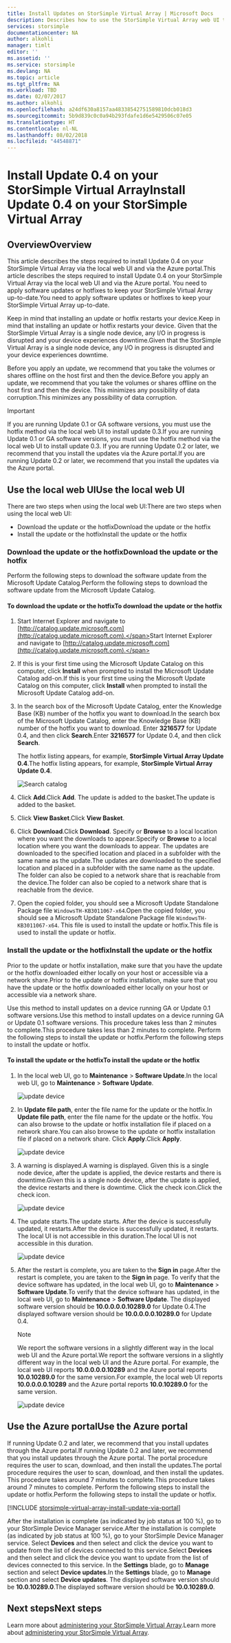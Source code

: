 ```yaml
---
title: Install Updates on StorSimple Virtual Array | Microsoft Docs
description: Describes how to use the StorSimple Virtual Array web UI to apply updates using the Azure portal and hotfix method
services: storsimple
documentationcenter: NA
author: alkohli
manager: timlt
editor: ''
ms.assetid: ''
ms.service: storsimple
ms.devlang: NA
ms.topic: article
ms.tgt_pltfrm: NA
ms.workload: TBD
ms.date: 02/07/2017
ms.author: alkohli
ms.openlocfilehash: a24df630a8157aa48338542751589810dcb018d3
ms.sourcegitcommit: 5b9d839c0c0a94b293fdafe1d6e5429506c07e05
ms.translationtype: HT
ms.contentlocale: nl-NL
ms.lasthandoff: 08/02/2018
ms.locfileid: "44548871"
---
```

# <a name="install-update-04-on-your-storsimple-virtual-array"></a><span data-ttu-id="3b965-103">Install Update 0.4 on your StorSimple Virtual Array</span><span class="sxs-lookup"><span data-stu-id="3b965-103">Install Update 0.4 on your StorSimple Virtual Array</span></span>

## <a name="overview"></a><span data-ttu-id="3b965-104">Overview</span><span class="sxs-lookup"><span data-stu-id="3b965-104">Overview</span></span>

<span data-ttu-id="3b965-105">This article describes the steps required to install Update 0.4 on your StorSimple Virtual Array via the local web UI and via the Azure portal.</span><span class="sxs-lookup"><span data-stu-id="3b965-105">This article describes the steps required to install Update 0.4 on your StorSimple Virtual Array via the local web UI and via the Azure portal.</span></span> <span data-ttu-id="3b965-106">You need to apply software updates or hotfixes to keep your StorSimple Virtual Array up-to-date.</span><span class="sxs-lookup"><span data-stu-id="3b965-106">You need to apply software updates or hotfixes to keep your StorSimple Virtual Array up-to-date.</span></span> 

<span data-ttu-id="3b965-107">Keep in mind that installing an update or hotfix restarts your device.</span><span class="sxs-lookup"><span data-stu-id="3b965-107">Keep in mind that installing an update or hotfix restarts your device.</span></span> <span data-ttu-id="3b965-108">Given that the StorSimple Virtual Array is a single node device, any I/O in progress is disrupted and your device experiences downtime.</span><span class="sxs-lookup"><span data-stu-id="3b965-108">Given that the StorSimple Virtual Array is a single node device, any I/O in progress is disrupted and your device experiences downtime.</span></span> 

<span data-ttu-id="3b965-109">Before you apply an update, we recommend that you take the volumes or shares offline on the host first and then the device.</span><span class="sxs-lookup"><span data-stu-id="3b965-109">Before you apply an update, we recommend that you take the volumes or shares offline on the host first and then the device.</span></span> <span data-ttu-id="3b965-110">This minimizes any possibility of data corruption.</span><span class="sxs-lookup"><span data-stu-id="3b965-110">This minimizes any possibility of data corruption.</span></span>

> [!IMPORTANT]
> <span data-ttu-id="3b965-111">If you are running Update 0.1 or GA software versions, you must use the hotfix method via the local web UI to install update 0.3.</span><span class="sxs-lookup"><span data-stu-id="3b965-111">If you are running Update 0.1 or GA software versions, you must use the hotfix method via the local web UI to install update 0.3.</span></span> <span data-ttu-id="3b965-112">If you are running Update 0.2 or later, we recommend that you install the updates via the Azure portal.</span><span class="sxs-lookup"><span data-stu-id="3b965-112">If you are running Update 0.2 or later, we recommend that you install the updates via the Azure portal.</span></span>
 

## <a name="use-the-local-web-ui"></a><span data-ttu-id="3b965-113">Use the local web UI</span><span class="sxs-lookup"><span data-stu-id="3b965-113">Use the local web UI</span></span>

<span data-ttu-id="3b965-114">There are two steps when using the local web UI:</span><span class="sxs-lookup"><span data-stu-id="3b965-114">There are two steps when using the local web UI:</span></span>

* <span data-ttu-id="3b965-115">Download the update or the hotfix</span><span class="sxs-lookup"><span data-stu-id="3b965-115">Download the update or the hotfix</span></span>
* <span data-ttu-id="3b965-116">Install the update or the hotfix</span><span class="sxs-lookup"><span data-stu-id="3b965-116">Install the update or the hotfix</span></span>

### <a name="download-the-update-or-the-hotfix"></a><span data-ttu-id="3b965-117">Download the update or the hotfix</span><span class="sxs-lookup"><span data-stu-id="3b965-117">Download the update or the hotfix</span></span>

<span data-ttu-id="3b965-118">Perform the following steps to download the software update from the Microsoft Update Catalog.</span><span class="sxs-lookup"><span data-stu-id="3b965-118">Perform the following steps to download the software update from the Microsoft Update Catalog.</span></span>

#### <a name="to-download-the-update-or-the-hotfix"></a><span data-ttu-id="3b965-119">To download the update or the hotfix</span><span class="sxs-lookup"><span data-stu-id="3b965-119">To download the update or the hotfix</span></span>

1. <span data-ttu-id="3b965-120">Start Internet Explorer and navigate to [http://catalog.update.microsoft.com](http://catalog.update.microsoft.com).</span><span class="sxs-lookup"><span data-stu-id="3b965-120">Start Internet Explorer and navigate to [http://catalog.update.microsoft.com](http://catalog.update.microsoft.com).</span></span>

2. <span data-ttu-id="3b965-121">If this is your first time using the Microsoft Update Catalog on this computer, click **Install** when prompted to install the Microsoft Update Catalog add-on.</span><span class="sxs-lookup"><span data-stu-id="3b965-121">If this is your first time using the Microsoft Update Catalog on this computer, click **Install** when prompted to install the Microsoft Update Catalog add-on.</span></span>

3. <span data-ttu-id="3b965-122">In the search box of the Microsoft Update Catalog, enter the Knowledge Base (KB) number of the hotfix you want to download.</span><span class="sxs-lookup"><span data-stu-id="3b965-122">In the search box of the Microsoft Update Catalog, enter the Knowledge Base (KB) number of the hotfix you want to download.</span></span> <span data-ttu-id="3b965-123">Enter **3216577** for Update 0.4, and then click **Search**.</span><span class="sxs-lookup"><span data-stu-id="3b965-123">Enter **3216577** for Update 0.4, and then click **Search**.</span></span>
   
    <span data-ttu-id="3b965-124">The hotfix listing appears, for example, **StorSimple Virtual Array Update 0.4**.</span><span class="sxs-lookup"><span data-stu-id="3b965-124">The hotfix listing appears, for example, **StorSimple Virtual Array Update 0.4**.</span></span>
   
    ![Search catalog](https://docstestmedia1.blob.core.windows.net/azure-media/articles/storsimple/media/storsimple-virtual-array-install-update-04/download1.png)

4. <span data-ttu-id="3b965-126">Click **Add**.</span><span class="sxs-lookup"><span data-stu-id="3b965-126">Click **Add**.</span></span> <span data-ttu-id="3b965-127">The update is added to the basket.</span><span class="sxs-lookup"><span data-stu-id="3b965-127">The update is added to the basket.</span></span>

5. <span data-ttu-id="3b965-128">Click **View Basket**.</span><span class="sxs-lookup"><span data-stu-id="3b965-128">Click **View Basket**.</span></span>

6. <span data-ttu-id="3b965-129">Click **Download**.</span><span class="sxs-lookup"><span data-stu-id="3b965-129">Click **Download**.</span></span> <span data-ttu-id="3b965-130">Specify or **Browse** to a local location where you want the downloads to appear.</span><span class="sxs-lookup"><span data-stu-id="3b965-130">Specify or **Browse** to a local location where you want the downloads to appear.</span></span> <span data-ttu-id="3b965-131">The updates are downloaded to the specified location and placed in a subfolder with the same name as the update.</span><span class="sxs-lookup"><span data-stu-id="3b965-131">The updates are downloaded to the specified location and placed in a subfolder with the same name as the update.</span></span> <span data-ttu-id="3b965-132">The folder can also be copied to a network share that is reachable from the device.</span><span class="sxs-lookup"><span data-stu-id="3b965-132">The folder can also be copied to a network share that is reachable from the device.</span></span>

7. <span data-ttu-id="3b965-133">Open the copied folder, you should see a Microsoft Update Standalone Package file `WindowsTH-KB3011067-x64`.</span><span class="sxs-lookup"><span data-stu-id="3b965-133">Open the copied folder, you should see a Microsoft Update Standalone Package file `WindowsTH-KB3011067-x64`.</span></span> <span data-ttu-id="3b965-134">This file is used to install the update or hotfix.</span><span class="sxs-lookup"><span data-stu-id="3b965-134">This file is used to install the update or hotfix.</span></span>

### <a name="install-the-update-or-the-hotfix"></a><span data-ttu-id="3b965-135">Install the update or the hotfix</span><span class="sxs-lookup"><span data-stu-id="3b965-135">Install the update or the hotfix</span></span>

<span data-ttu-id="3b965-136">Prior to the update or hotfix installation, make sure that you have the update or the hotfix downloaded either locally on your host or accessible via a network share.</span><span class="sxs-lookup"><span data-stu-id="3b965-136">Prior to the update or hotfix installation, make sure that you have the update or the hotfix downloaded either locally on your host or accessible via a network share.</span></span> 

<span data-ttu-id="3b965-137">Use this method to install updates on a device running GA or Update 0.1 software versions.</span><span class="sxs-lookup"><span data-stu-id="3b965-137">Use this method to install updates on a device running GA or Update 0.1 software versions.</span></span> <span data-ttu-id="3b965-138">This procedure takes less than 2 minutes to complete.</span><span class="sxs-lookup"><span data-stu-id="3b965-138">This procedure takes less than 2 minutes to complete.</span></span> <span data-ttu-id="3b965-139">Perform the following steps to install the update or hotfix.</span><span class="sxs-lookup"><span data-stu-id="3b965-139">Perform the following steps to install the update or hotfix.</span></span>

#### <a name="to-install-the-update-or-the-hotfix"></a><span data-ttu-id="3b965-140">To install the update or the hotfix</span><span class="sxs-lookup"><span data-stu-id="3b965-140">To install the update or the hotfix</span></span>

1. <span data-ttu-id="3b965-141">In the local web UI, go to **Maintenance** > **Software Update**.</span><span class="sxs-lookup"><span data-stu-id="3b965-141">In the local web UI, go to **Maintenance** > **Software Update**.</span></span>
   
    ![update device](https://docstestmedia1.blob.core.windows.net/azure-media/articles/storsimple/media/storsimple-virtual-array-install-update/update1m.png)

2. <span data-ttu-id="3b965-143">In **Update file path**, enter the file name for the update or the hotfix.</span><span class="sxs-lookup"><span data-stu-id="3b965-143">In **Update file path**, enter the file name for the update or the hotfix.</span></span> <span data-ttu-id="3b965-144">You can also browse to the update or hotfix installation file if placed on a network share.</span><span class="sxs-lookup"><span data-stu-id="3b965-144">You can also browse to the update or hotfix installation file if placed on a network share.</span></span> <span data-ttu-id="3b965-145">Click **Apply**.</span><span class="sxs-lookup"><span data-stu-id="3b965-145">Click **Apply**.</span></span>
   
    ![update device](https://docstestmedia1.blob.core.windows.net/azure-media/articles/storsimple/media/storsimple-virtual-array-install-update/update2m.png)

3. <span data-ttu-id="3b965-147">A warning is displayed.</span><span class="sxs-lookup"><span data-stu-id="3b965-147">A warning is displayed.</span></span> <span data-ttu-id="3b965-148">Given this is a single node device, after the update is applied, the device restarts and there is downtime.</span><span class="sxs-lookup"><span data-stu-id="3b965-148">Given this is a single node device, after the update is applied, the device restarts and there is downtime.</span></span> <span data-ttu-id="3b965-149">Click the check icon.</span><span class="sxs-lookup"><span data-stu-id="3b965-149">Click the check icon.</span></span>
   
   ![update device](https://docstestmedia1.blob.core.windows.net/azure-media/articles/storsimple/media/storsimple-virtual-array-install-update/update3m.png)

4. <span data-ttu-id="3b965-151">The update starts.</span><span class="sxs-lookup"><span data-stu-id="3b965-151">The update starts.</span></span> <span data-ttu-id="3b965-152">After the device is successfully updated, it restarts.</span><span class="sxs-lookup"><span data-stu-id="3b965-152">After the device is successfully updated, it restarts.</span></span> <span data-ttu-id="3b965-153">The local UI is not accessible in this duration.</span><span class="sxs-lookup"><span data-stu-id="3b965-153">The local UI is not accessible in this duration.</span></span>
   
    ![update device](https://docstestmedia1.blob.core.windows.net/azure-media/articles/storsimple/media/storsimple-virtual-array-install-update/update5m.png)

5. <span data-ttu-id="3b965-155">After the restart is complete, you are taken to the **Sign in** page.</span><span class="sxs-lookup"><span data-stu-id="3b965-155">After the restart is complete, you are taken to the **Sign in** page.</span></span> <span data-ttu-id="3b965-156">To verify that the device software has updated, in the local web UI, go to **Maintenance** > **Software Update**.</span><span class="sxs-lookup"><span data-stu-id="3b965-156">To verify that the device software has updated, in the local web UI, go to **Maintenance** > **Software Update**.</span></span> <span data-ttu-id="3b965-157">The displayed software version should be **10.0.0.0.0.10289.0** for Update 0.4.</span><span class="sxs-lookup"><span data-stu-id="3b965-157">The displayed software version should be **10.0.0.0.0.10289.0** for Update 0.4.</span></span>
   
   > [!NOTE]
   > <span data-ttu-id="3b965-158">We report the software versions in a slightly different way in the local web UI and the Azure portal.</span><span class="sxs-lookup"><span data-stu-id="3b965-158">We report the software versions in a slightly different way in the local web UI and the Azure portal.</span></span> <span data-ttu-id="3b965-159">For example, the local web UI reports **10.0.0.0.0.10289** and the Azure portal reports **10.0.10289.0** for the same version.</span><span class="sxs-lookup"><span data-stu-id="3b965-159">For example, the local web UI reports **10.0.0.0.0.10289** and the Azure portal reports **10.0.10289.0** for the same version.</span></span>
   
    ![update device](https://docstestmedia1.blob.core.windows.net/azure-media/articles/storsimple/media/storsimple-virtual-array-install-update/update6m.png)

## <a name="use-the-azure-portal"></a><span data-ttu-id="3b965-161">Use the Azure portal</span><span class="sxs-lookup"><span data-stu-id="3b965-161">Use the Azure portal</span></span>

<span data-ttu-id="3b965-162">If running Update 0.2 and later, we recommend that you install updates through the Azure portal.</span><span class="sxs-lookup"><span data-stu-id="3b965-162">If running Update 0.2 and later, we recommend that you install updates through the Azure portal.</span></span> <span data-ttu-id="3b965-163">The portal procedure requires the user to scan, download, and then install the updates.</span><span class="sxs-lookup"><span data-stu-id="3b965-163">The portal procedure requires the user to scan, download, and then install the updates.</span></span> <span data-ttu-id="3b965-164">This procedure takes around 7 minutes to complete.</span><span class="sxs-lookup"><span data-stu-id="3b965-164">This procedure takes around 7 minutes to complete.</span></span> <span data-ttu-id="3b965-165">Perform the following steps to install the update or hotfix.</span><span class="sxs-lookup"><span data-stu-id="3b965-165">Perform the following steps to install the update or hotfix.</span></span>

[!INCLUDE [storsimple-virtual-array-install-update-via-portal](../../includes/storsimple-virtual-array-install-update-via-portal-04.md)]

<span data-ttu-id="3b965-166">After the installation is complete (as indicated by job status at 100 %), go to your StorSimple Device Manager service.</span><span class="sxs-lookup"><span data-stu-id="3b965-166">After the installation is complete (as indicated by job status at 100 %), go to your StorSimple Device Manager service.</span></span> <span data-ttu-id="3b965-167">Select **Devices** and then select and click the device you want to update from the list of devices connected to this service.</span><span class="sxs-lookup"><span data-stu-id="3b965-167">Select **Devices** and then select and click the device you want to update from the list of devices connected to this service.</span></span> <span data-ttu-id="3b965-168">In the **Settings** blade, go to **Manage** section and select **Device updates**.</span><span class="sxs-lookup"><span data-stu-id="3b965-168">In the **Settings** blade, go to **Manage** section and select **Device updates**.</span></span> <span data-ttu-id="3b965-169">The displayed software version should be **10.0.10289.0**.</span><span class="sxs-lookup"><span data-stu-id="3b965-169">The displayed software version should be **10.0.10289.0**.</span></span>


## <a name="next-steps"></a><span data-ttu-id="3b965-170">Next steps</span><span class="sxs-lookup"><span data-stu-id="3b965-170">Next steps</span></span>

<span data-ttu-id="3b965-171">Learn more about [administering your StorSimple Virtual Array](storsimple-ova-web-ui-admin.md).</span><span class="sxs-lookup"><span data-stu-id="3b965-171">Learn more about [administering your StorSimple Virtual Array](storsimple-ova-web-ui-admin.md).</span></span>








